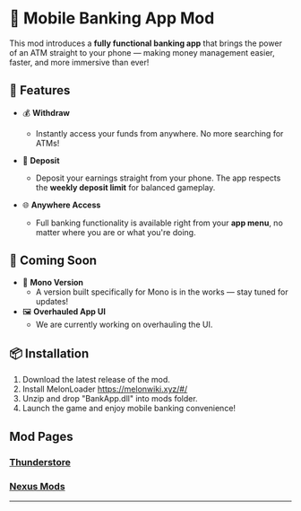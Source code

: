 # 📱 Mobile Banking App Mod

This mod introduces a **fully functional banking app** that brings the power of an ATM straight to your phone — making money management easier, faster, and more immersive than ever!

## 🚀 Features

- 💰 **Withdraw**
  - Instantly access your funds from anywhere. No more searching for ATMs!

- 🏦 **Deposit**
  - Deposit your earnings straight from your phone. The app respects the **weekly deposit limit** for balanced gameplay.

- 🌐 **Anywhere Access**
  - Full banking functionality is available right from your **app menu**, no matter where you are or what you're doing.

## 🔄 Coming Soon

- 🔧 **Mono Version**
  - A version built specifically for Mono is in the works — stay tuned for updates!
- 🖼️ **Overhauled App UI**
  - We are currently working on overhauling the UI.
  
## 📦 Installation

1. Download the latest release of the mod.
2. Install MelonLoader https://melonwiki.xyz/#/
3. Unzip and drop "BankApp.dll" into mods folder.
4. Launch the game and enjoy mobile banking convenience!

## Mod Pages
### [Thunderstore](https://thunderstore.io/c/schedule-i/p/dentge/BankApp/)
### [Nexus Mods](https://www.nexusmods.com/schedule1/mods/678)
---
